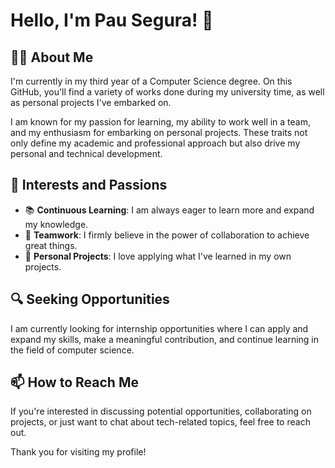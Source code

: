 # Hello, I'm Pau Segura! 👋

## 👨‍💻 About Me

I'm currently in my third year of a Computer Science degree. On this GitHub, you'll find a variety of works done during my university time, as well as personal projects I've embarked on.

I am known for my passion for learning, my ability to work well in a team, and my enthusiasm for embarking on personal projects. These traits not only define my academic and professional approach but also drive my personal and technical development.

## 🌱 Interests and Passions

- 📚 **Continuous Learning**: I am always eager to learn more and expand my knowledge.
- 👥 **Teamwork**: I firmly believe in the power of collaboration to achieve great things.
- 🚀 **Personal Projects**: I love applying what I've learned in my own projects.

## 🔍 Seeking Opportunities

I am currently looking for internship opportunities where I can apply and expand my skills, make a meaningful contribution, and continue learning in the field of computer science.

## 📫 How to Reach Me

If you're interested in discussing potential opportunities, collaborating on projects, or just want to chat about tech-related topics, feel free to reach out.

Thank you for visiting my profile!

